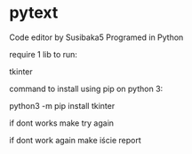 # pytext
Code editor by Susibaka5
Programed in Python

require 1 lib to run:

tkinter

command to install using pip on python 3:

python3 -m pip install tkinter

if dont works make try again

if dont work again make iście report

